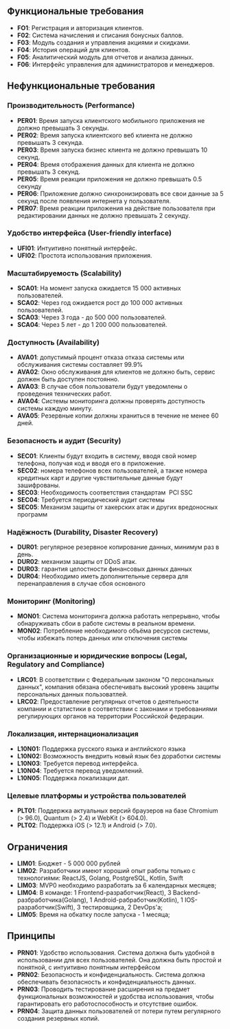 ## Функциональные требования

- **FO1**: Регистрация и авторизация клиентов.
- **F02**: Система начисления и списания бонусных баллов.
- **F03**: Модуль создания и управления акциями и скидками.
- **F04**: История операций для клиентов.
- **F05**: Аналитический модуль для отчетов и анализа данных.
- **F06**: Интерфейс управления для администраторов и менеджеров.

## Нефункциональные требования

### Производительность (Performance)

- **PER01**: Время запуска клиентского мобильного приложения не должно превышать 3 секунды.
- **PER02**: Время запуска клиентского веб клиента не должно превышать 3 секунда.
- **PER03**: Время запуска бизнес клиента не должно превышать 10 секунд.
- **PER04**: Время отображения данных для клиента не должно превышать 3 секунд.
- **PER05**: Время реакции приложения не должно превышать 0.5 секунду
- **PER06**: Приложение должно синхронизировать все свои данные за 5 секунд после появления интернета у пользователя.
- **PER07**: Время реакции приложения на действие пользователя при редактировании данных не должно превышать 2 секунду.

### Удобство интерфейса (User-friendly interface)

- **UFI01**: Интуитивно понятный интерфейс.
- **UFI02**: Простота использования приложения.

### Масштабируемость (Scalability)

- **SCA01**: На момент запуска ожидается 15 000 активных пользователей.
- **SCA02**: Через год ожидается рост до 100 000 активных пользователей.
- **SCA03**: Через 3 года - до 500 000 пользователей.
- **SCA04**: Через 5 лет - до 1 200 000 пользователей.

### Доступность (Availability)

- **AVA01**: допустимый процент отказа отказа системы или обслуживания системы составляет 99.9%
- **AVA02**: Окно обслуживания для клиентов не должно быть, сервис должен быть доступен постоянно.
- **AVA03**: В случае сбоя пользователи будут уведомлены о проведения технических работ.
- **AVA04**: Системы мониторинга должны проверять доступность системы каждую минуту.
- **AVA05**: Резервные копии должны храниться в течение не менее 60 дней.

### Безопасность и аудит (Security)

- **SEC01**: Клиенты будут входить в систему, вводя свой номер телефона, получая код и вводя его в приложение.
- **SEC02**: номера телефонов всех пользователей, а также номера кредитных карт и другие чувствительные данные будут зашифрованы.
- **SEC03**: Необходимость соответствия стандартам  PCI SSC
- **SEC04**: Требуется периодический аудит системы
- **SEC05**: Механизм защиты от хакерских атак и других вредоносных программ

### Надёжность (Durability, Disaster Recovery)

- **DUR01**: регулярное резервное копирование данных, минимум раз в день.
- **DUR02**: механизм защиты от DDoS атак.
- **DUR03**: гарантия целостности финансовых данных данных
- **DUR04**: Необходимо иметь дополнительные сервера для перенаправления в случае сбоя основного

### Мониторинг (Monitoring)

- **MON01**: Система мониторинга должна работать непрерывно, чтобы обнаруживать сбои в работе системы в реальном времени.
- **MON02**: Потребление необходимого объёма ресурсов системы, чтобы избежать потерь данных или отключения системы

### Организационные и юридические вопросы (Legal, Regulatory and Compliance)

- **LRC01**: В соответствии с Федеральным законом "О персональных данных", компания обязана обеспечивать высокий уровень защиты персональных данных пользоватлей.
- **LRC02**: Предоставление регулярных отчетов о деятельности компании и статистики в соответствии с законами и требованиями регулирующих органов на территории Российской федерации.

### Локализация, интернационализация

- **L10N01:** Поддержка русского языка и английского языка
- **L10N02:** Возможность внедрить новый язык без доработки системы
- **L10N03**: Требуется перевод интерфейса.
- **L10N04**: Требуется перевод уведомлений.
- **L10N05**: Поддержка локализации дат.

### Целевые платформы и устройства пользователей

- **PLT01**: Поддержка актуальных версий браузеров на базе Chromium (> 96.0), Quantum (> 2.4) и WebKit (> 604.0).
- **PLT02**: Поддержка iOS (> 12.1) и Android (> 7.0).

## Ограничения

- **LIM01**: Бюджет - 5 000 000 рублей
- **LIM02**: Разработчики имеют хороший опыт работы только с технологиями: ReactJS, Golang, PostgreSQL, Kotlin, Swift
- **LIM03**: MVP0 необходимо разработать за 6 календарных месяцев;
- **LIM04**: В команде: 1 Frontend-разработчик(React), 3 Backend-разбработчика(Golang), 1 Android-рабработчик(Kotlin), 1 IOS-разработчик(Swift), 3 тестировщика, 2 DevOps'а;
- **LIM05**: Время на обкатку после запуска - 1 месяца;

## Принципы

- **PRN01**: Удобство использования. Система должна быть удобной в использовании для всех пользователей. Она должна быть простой и понятной, с интуитивно понятным интерфейсом
- **PRN02**: Безопасность и конфиденциальность. Система должна обеспечивать безопасность и конфиденциальность данных.
- **PRN03**: Проводить тестирование расширения на предмет функциональных возможностей и удобства использования, чтобы гарантировать его работоспособность и отсутствие ошибок.
- **PRN04**: Защита данных пользователей от потери путем регулярного создания резервных копий.

